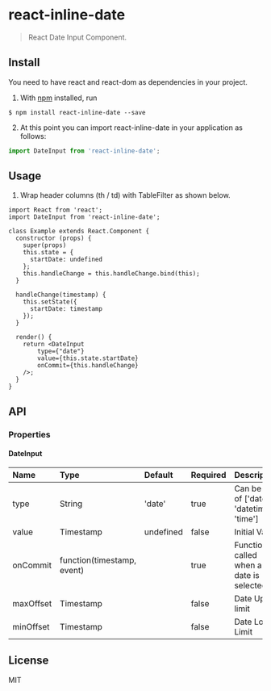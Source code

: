 # react-inline-date

> React Date Input Component.

## Install
You need to have react and react-dom as dependencies in your project.

1. With [npm](https://npmjs.org/) installed, run

```
$ npm install react-inline-date --save
```

2. At this point you can import react-inline-date in your application as follows:

```js
import DateInput from 'react-inline-date';

```

## Usage

1. Wrap header columns (th / td) with TableFilter as shown below.
```
import React from 'react';
import DateInput from 'react-inline-date';

class Example extends React.Component {
  constructor (props) {
    super(props)
    this.state = {
      startDate: undefined
    };
    this.handleChange = this.handleChange.bind(this);
  }

  handleChange(timestamp) {
    this.setState({
      startDate: timestamp
    });
  }

  render() {
    return <DateInput
        type={"date"}
        value={this.state.startDate}
        onCommit={this.handleChange}
    />;
  }
}
```
## API

### Properties

#### DateInput

Name | Type | Default | Required | Description 
:--- | :--- | :------ | :------- | :----------
type | String | 'date' | true | Can be one of ['date', 'datetime', 'time']
value | Timestamp | undefined | false | Initial Value
onCommit | function(timestamp, event) | | true | Function called when a date is selected
maxOffset | Timestamp | | false | Date Upper limit
minOffset | Timestamp | | false | Date Lower Limit

## License

MIT

